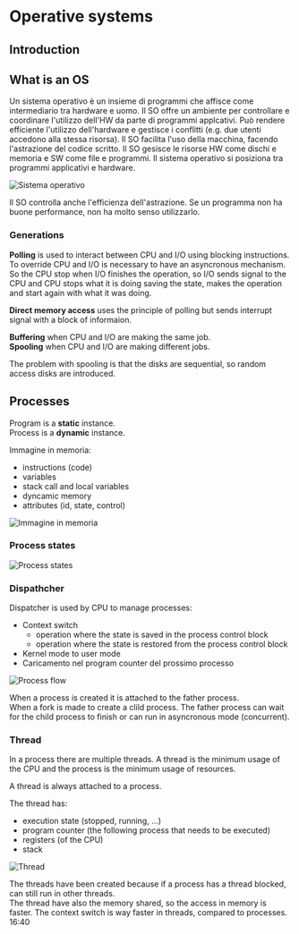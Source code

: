 # Operative systems

## Introduction

## What is an OS

Un sistema operativo è un insieme di programmi che affisce come intermediario tra hardware e uomo. Il SO offre un ambiente per controllare e coordinare l'utilizzo dell'HW da parte di programmi applcativi. Può rendere efficiente l'utilizzo dell'hardware e gestisce i conflitti (e.g. due utenti accedono alla stessa risorsa).
Il SO facilita l'uso della macchina, facendo l'astrazione del codice scritto.
Il SO gesisce le risorse HW come dischi e memoria e SW come file e programmi.
Il sistema operativo si posiziona tra programmi applicativi e hardware.

![Sistema operativo](https://i.imgur.com/1xaaJlO.png)

Il SO controlla anche l'efficienza dell'astrazione. Se un programma non ha buone performance, non ha molto senso utilizzarlo.

### Generations

**Polling** is used to interact between CPU and I/O using blocking instructions. To override CPU and I/O is necessary to have an asyncronous mechanism. So the CPU stop when I/O finishes the operation, so I/O sends signal to the CPU and CPU stops what it is doing saving the state, makes the operation and start again with what it was doing.

**Direct memory access** uses the principle of polling but sends interrupt signal with a block of informaion.

**Buffering** when CPU and I/O are making the same job.  
**Spooling** when CPU and I/O are making different jobs.

The problem with spooling is that the disks are sequential, so random access disks are introduced.

## Processes

Program is a **static** instance.  
Process is a **dynamic** instance.  

Immagine in memoria:

- instructions (code)
- variables
- stack call and local variables
- dyncamic memory
- attributes (id, state, control)

![Immagine in memoria](https://i.imgur.com/lEF9Kh0.png)

### Process states

![Process states](https://i.imgur.com/rJxqp6k.png)

### Dispathcher

Dispatcher is used by CPU to manage processes:

- Context switch
  - operation where the state is saved in the process control block
  - operation where the state is restored from the process control block
- Kernel mode to user mode
- Caricamento nel program counter del prossimo processo

![Process flow](https://i.imgur.com/wD59Jtx.png)

When a process is created it is attached to the father process.  
When a fork is made to create a clild process.
The father process can wait for the child process to finish or can run in asyncronous mode (concurrent).

### Thread

In a process there are multiple threads. A thread is the minimum usage of the CPU and the process is the minimum usage of resources.

A thread is always attached to a process.

The thread has:

- execution state (stopped, running, ...)
- program counter (the following process that needs to be executed)
- registers (of the CPU)
- stack

![Thread](https://i.imgur.com/in1TxZu.png)

The threads have been created because if a process has a thread blocked, can still run in other threads.  
The thread have also the memory shared, so the access in memory is faster.
The context switch is way faster in threads, compared to processes.
16:40